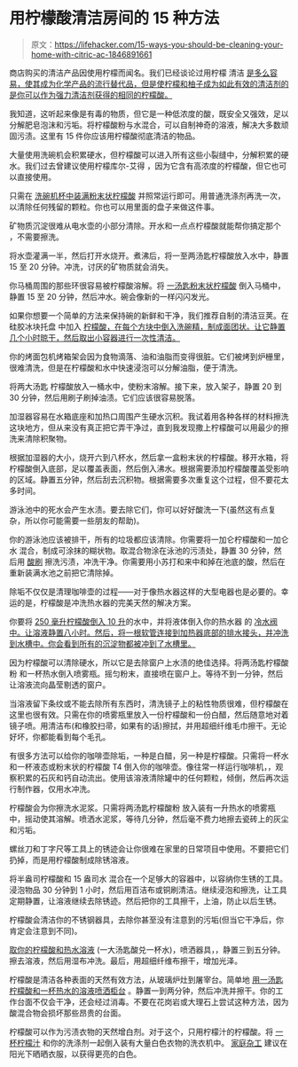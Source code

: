 # 用柠檬酸清洁房间的 15 种方法

> 原文：<https://lifehacker.com/15-ways-you-should-be-cleaning-your-home-with-citric-ac-1846891661>

商店购买的清洁产品因使用柠檬而闻名。我们已经谈论过用柠檬 清洁 [是多么容易，使其成为化学产品的流行替代品，但是使柠檬和柚子成为如此有效的清洁剂的是你可以作为强力清洁剂获得的相同的柠檬酸。](https://lifehacker.com/clean-your-dirty-microwave-with-a-lemon-1844495764)

我知道，这听起来像是有毒的物质，但它是一种低浓度的酸，既安全又强效，足以分解肥皂泡沫和污垢。将柠檬酸粉与水混合，可以自制神奇的溶液，解决大多数顽固污渍。这里有 15 件你应该用柠檬酸彻底清洁的物品。

大量使用洗碗机会积累硬水，但柠檬酸可以进入所有这些小裂缝中，分解积累的硬水。我们过去曾建议使用柠檬库尔-艾得 ，因为它含有高浓度的柠檬酸，但它也可以直接使用。

只需在 [洗碗机杯中装满粉末状柠檬酸](https://products.geappliances.com/appliance/gea-support-search-content?contentId=16899) 并照常运行即可。用普通洗涤剂再洗一次，以清除任何残留的颗粒。你也可以用里面的盘子来做这件事。

矿物质沉淀很难从电水壶的小部分清除。开水和一点点柠檬酸就能帮你搞定那个 ，不需要擦洗。

将水壶灌满一半，然后打开水烧开。煮沸后，将一至两汤匙柠檬酸放入水中，静置 15 至 20 分钟。冲洗，讨厌的矿物质就会消失。

你马桶周围的那些环很容易被柠檬酸溶解。将 [一汤匙粉末状柠檬酸](https://www.wellandgood.com/citric-acid-for-cleaning/) 倒入马桶中，静置 15 至 20 分钟，然后冲水。碗会像新的一样闪闪发光。

如果你想要一个简单的方法来保持碗的新鲜和干净，我们推荐自制的清洁豆荚。在硅胶冰块托盘 中加入 [柠檬酸，在每个方块中倒入洗碗精，制成面团状。让它静置几个小时晾干，然后取出小容器进行一次性清洁。](https://lifehacker.com/keep-your-toilet-sparkling-with-these-three-ingredient-1785471066)

你的烤面包机烤箱架会因为食物滴落、油和油脂而变得很脏。它们被烤到炉栅里，很难清洗，但是在柠檬酸和水中快速浸泡可以分解油脂，便于清洗。

将两大汤匙 柠檬酸放入一桶水中，使粉末溶解。接下来，放入架子，静置 20 到 30 分钟，然后用刷子刷掉油渍。它们应该很容易脱落。

加湿器容易在水箱底座和加热口周围产生硬水沉积。我试着用各种各样的材料擦洗这块地方，但从来没有真正把它弄干净过，直到我发现撒上柠檬酸可以用最少的擦洗来清除积聚物。

根据加湿器的大小，烧开六到八杯水，然后拿一盒粉末状的柠檬酸。移开水箱，将柠檬酸倒入底部，足以覆盖表面，然后倒入沸水。根据需要添加柠檬酸覆盖受影响的区域。静置五分钟，然后刮去沉积物。根据需要多次重复这个过程，但不要花太多时间。

游泳池中的死水会产生水渍。要去除它们，你可以好好酸洗一下(虽然这有点复杂，所以你可能需要一些朋友的帮助)。

你的游泳池应该被排干，所有的垃圾都应该清除。你需要将一加仑柠檬酸和一加仑水 混合，制成可涂抹的糊状物。取混合物涂在泳池的污渍处，静置 30 分钟，然后用 [酸刷](https://www.homedepot.com/p/Quickie-Professional-10-in-Acid-Scrub-Brush-222TCNRM/100195470) 擦洗污渍，冲洗干净。你需要用小苏打和来中和掉在池底的酸，然后在重新装满水池之前把它清除掉。

除垢不仅仅是清理咖啡壶的过程——对于像热水器这样的大型电器也是必要的。幸运的是，柠檬酸是冲洗热水器的完美天然的解决方案。

你要将 [250 毫升柠檬酸倒入 10 升](https://www.youtube.com/watch?v=dgcvCrvKNc8)的水中，并将液体倒入你的热水器 的 [冷水阀中。让溶液静置八小时。然后，将一根软管连接到加热器底部的排水接头，并冲洗到水槽中。你会看到所有的沉淀物都被冲到了水槽里。](https://beinganadultishard.com/uses-for-citric-acid-powder/)

因为柠檬酸可以清除硬水，所以它是去除窗户上水渍的绝佳选择。将两汤匙柠檬酸粉 和一杯热水倒入喷雾瓶。摇匀粉末，直接喷在窗户上。等待不到一分钟，然后让溶液流向晶莹剔透的窗户。

当溶液留下条纹或不能去除所有东西时，清洗镜子上的粘性物质很难，但柠檬酸在这里也很有效。只需在你的喷雾瓶里放入一份柠檬酸和一份白醋，然后随意地对着镜子喷。用清洁布(和橡胶扫帚，如果有的话)擦拭，并用超细纤维毛巾擦干。无论好坏，你都能看到每个毛孔。

有很多方法可以给你的咖啡壶除垢，一种是白醋，另一种是柠檬酸。只需将一杯水和一杯液态或粉末状的柠檬酸 T4 倒入你的咖啡壶。像往常一样运行咖啡机，，观察积累的石灰和钙自动流出。使用该溶液清除罐中的任何颗粒，倾倒，然后再次运行制作器，仅用水冲洗。

柠檬酸会为你擦洗水泥浆。只需将两汤匙柠檬酸粉 放入装有一升热水的喷雾瓶中，摇动使其溶解。喷洒水泥浆，等待几分钟，然后毫不费力地擦去瓷砖上的灰尘和污垢。

螺丝刀和丁字尺等工具上的锈迹会让你很难在家里的日常项目中使用。不要把它们扔掉，而是用柠檬酸制成除锈溶液。

将半盎司柠檬酸和 15 盎司水 混合在一个足够大的容器中，以容纳你生锈的工具。浸泡物品 30 分钟到 1 小时，然后用百洁布或铜刷清洁。继续浸泡和擦洗，让工具定期静置，让溶液继续去除锈迹。然后把你的工具擦干，上油，防止以后生锈。

柠檬酸会清洁你的不锈钢器具，去除你甚至没有注意到的污垢(但当它干净后，你肯定会注意到不同)。

[取你的柠檬酸和热水溶液](https://beinganadultishard.com/uses-for-citric-acid-powder/) (一大汤匙酸兑一杯水)，喷洒器具，，静置三到五分钟。擦去溶液，然后用湿布冲洗。最后，用超细纤维布擦干，增加光泽。

柠檬酸是清洁各种表面的天然有效方法，从玻璃炉灶到屠宰台。简单地 [用一汤匙柠檬酸和一杯热水的溶液喷洒柜台](https://beinganadultishard.com/uses-for-citric-acid-powder/) 。静置一到两分钟，然后冲洗并擦干。你的工作台面不仅会干净，还会经过消毒。不要在花岗岩或大理石上尝试这种方法，因为酸混合物会损坏那些昂贵的台面。

柠檬酸可以作为污渍衣物的天然增白剂。对于这个，只用柠檬汁的柠檬酸。将 [一杯柠檬汁](https://www.familyhandyman.com/article/this-product-will-whiten-your-laundry-without-bleach-and-its-probably-in-your-fridge/) 和你的洗涤剂一起倒入装有大量白色衣物的洗衣机中。 [家庭杂工](https://www.familyhandyman.com/article/this-product-will-whiten-your-laundry-without-bleach-and-its-probably-in-your-fridge/) 建议在阳光下晒晒衣服，以获得更亮的白色。